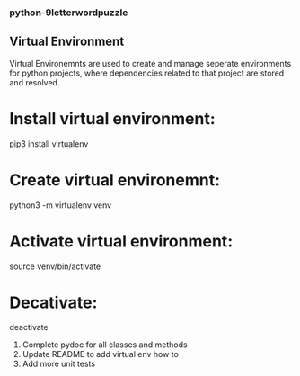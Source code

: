 ### python-9letterwordpuzzle

## Virtual Environment

Virtual Environemnts are used to create and manage seperate environments for python projects, where dependencies related to that project are stored and resolved.

# Install virtual environment:
pip3 install virtualenv

# Create virtual environemnt:
python3 -m virtualenv venv

# Activate virtual environment:
source venv/bin/activate

# Decativate:
deactivate

1. Complete pydoc for all classes and methods
1. Update README to add virtual env how to
1. Add more unit tests

